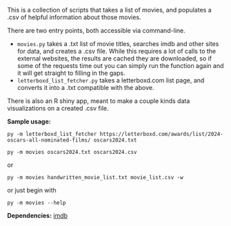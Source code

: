 This is a collection of scripts that takes a list of movies, and populates a .csv of helpful information about those movies.

There are two entry points, both accessible via command-line.
- `movies.py` takes a .txt list of movie titles, searches imdb and other sites for data, and creates a .csv file.
While this requires a lot of calls to the external websites, the results are cached they are downloaded,
so if some of the requests time out you can simply run the function again and it will get straight to filling in the gaps.
- `letterboxd_list_fetcher.py` takes a letterboxd.com list page, and converts it into a .txt compatible with the above.

There is also an R shiny app, meant to make a couple kinds data visualizations on a created .csv file.

**Sample usage:**

`py -m letterboxd_list_fetcher https://letterboxd.com/awards/list/2024-oscars-all-nominated-films/ oscars2024.txt`

`py -m movies oscars2024.txt oscars2024.csv`

or

`py -m movies handwritten_movie_list.txt movie_list.csv -w`

or just begin with

`py -m movies --help`

**Dependencies:** [imdb](https://cinemagoer.readthedocs.io/en/latest/)